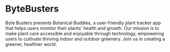 # ByteBusters
Byte Busters presents Botanical Buddies, a user-friendly plant tracker app that helps users monitor their plants' health and growth. Our mission is to make plant care accessible and enjoyable through technology, empowering users to cultivate thriving indoor and outdoor greenery. Join us in creating a greener, healthier world.
